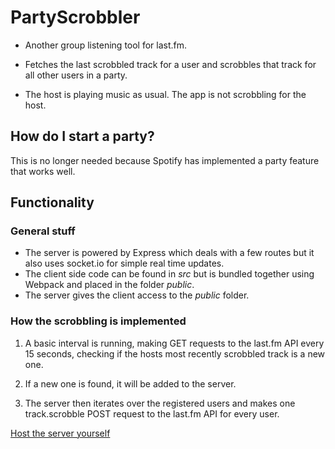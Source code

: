 # PartyScrobbler

* Another group listening tool for last.fm. 

* Fetches the last scrobbled track for a user and scrobbles that track for all other users in a party.

* The host is playing music as usual. The app is not scrobbling for the host.

## How do I start a party?

This is no longer needed because Spotify has implemented a party feature that works well.

## Functionality

### General stuff

* The server is powered by Express which deals with a few routes but it also uses socket.io for simple real time updates. 
* The client side code can be found in _src_ but is bundled together using Webpack and placed in the folder _public_. 
* The server gives the client access to the _public_ folder.

### How the scrobbling is implemented
1. A basic interval is running, making GET requests to the last.fm API every 15 seconds, checking if the hosts most recently scrobbled track is a new one. 

2. If a new one is found, it will be added to the server. 

3. The server then iterates over the registered users and makes one track.scrobble POST request to the last.fm API for every user.  

[Host the server yourself](SELFHOST.md)

